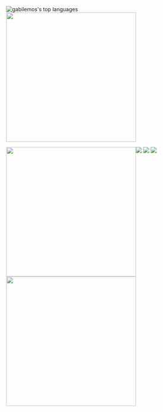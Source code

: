 <img src="https://github-readme-stats.vercel.app/api/top-langs/?username=pedrogomes30&layout=compact&show_icons=true&theme=radical" alt="gabilemos's top languages" />


<!-- <img src="https://github.com/pedrogomes30/pedrogomes30/blob/main/octoPedro.png?raw=true" alt="octojeh" width="350" align="right" style="float:right"/> -->


<img src="https://github-readme-stats.vercel.app/api?username=pedrogomes30&theme=radical" width="350"/> 

[<img src = "https://img.shields.io/badge/linkedin-%230077B5.svg?&style=for-the-badge&logo=linkedin&logoColor=white" />](https://www.linkedin.com/in/pedro-gomes-027700aa/) 
[<img src = "https://img.shields.io/badge/instagram-%23E4405F.svg?&style=for-the-badge&logo=instagram&logoColor=white">](https://www.instagram.com/pedrogomes30/) 
[<img src = "https://img.shields.io/badge/facebook-%231877F2.svg?&style=for-the-badge&logo=facebook&logoColor=white">](https://www.facebook.com/pedro.gomes.33483)
[<img src = "https://img.shields.io/badge/WhatsApp-25D366?style=for-the-badge&logo=whatsapp&logoColor=white" width="350" align="bottom" style="float:left">](https://api.whatsapp.com/send?1=pt_BR&phone=5522988015826)
[<img src = "https://img.shields.io/badge/Microsoft_Outlook-0078D4?style=for-the-badge&logo=microsoft-outlook&logoColor=white" width="350" align="bottom" style="float:left">](mailto:pgs_cf@hotmail.com)
